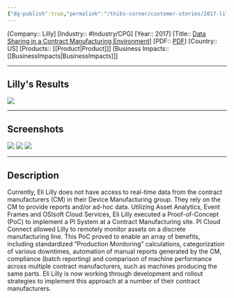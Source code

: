 ```yaml
---
{"dg-publish":true,"permalink":"/thibs-corner/customer-stories/2017-lilly-data-sharing-in-a-contract-manufacturing-environment/"}
---
```


[Company:: Lilly]
[Industry:: #Industry/CPG]
[Year:: 2017]
[Title:: [Data Sharing in a Contract Manufacturing Environment](https://resources.osisoft.com/presentations/data-sharing-in-a-contract-manufacturing-environment/)]
[PDF:: [PDF](https://cdn.osisoft.com/osi/presentations/2017-uc-san-francisco/UC17NA02LS04_EliLilly_BGoldingerAPadillaDBergCMoore_DataSharinginaContractManufacturingEnvironment_fordistribution.pdf)]
[Country:: US]
[Products:: [[Product\|Product]]]
[Business Impacts:: [[BusinessImpacts\|BusinessImpacts]]]

---
## Lilly's Results
![](https://i.imgur.com/Y6MkBsH.png)

---
## Screenshots
![](https://i.imgur.com/IJCGEFa.png)
![](https://i.imgur.com/pNmdgcS.png)
![](https://i.imgur.com/whBPh84.png)

---
## Description
Currently, Eli Lilly does not have access to real-time data from the contract manufacturers (CM) in their Device Manufacturing group. They rely on the CM to provide reports and/or ad-hoc data. Utilizing Asset Analytics, Event Frames and OSIsoft Cloud Services, Eli Lilly executed a Proof-of-Concept (PoC) to implement a PI System at a Contract Manufacturing site. PI Cloud Connect allowed Lilly to remotely monitor assets on a discrete manufacturing line. This PoC proved to enable an array of benefits, including standardized “Production Monitoring” calculations, categorization of various downtimes, automation of manual reports generated by the CM, compliance (batch reporting) and comparison of machine performance across multiple contract manufacturers, such as machines producing the same parts. Eli Lilly is now working through development and rollout strategies to implement this approach at a number of their contract manufacturers.